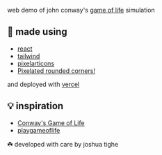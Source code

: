 web demo of john conway's [game of life](https://en.wikipedia.org/wiki/Conway%27s_Game_of_Life) simulation

## 🔧 made using
- [react](https://react.dev/)
- [tailwind](https://tailwindcss.com/)
- [pixelarticons](https://pixelarticons.com/)
- [Pixelated rounded corners!](https://pixelcorners.lukeb.co.uk/?radius=8&multiplier=4)

and deployed with [vercel](https://vercel.com/home)

## 💡 inspiration
- [Conway's Game of Life](https://en.wikipedia.org/wiki/Conway%27s_Game_of_Life)
- [playgameoflife](https://playgameoflife.com/)

☘️ developed with care by joshua tighe
